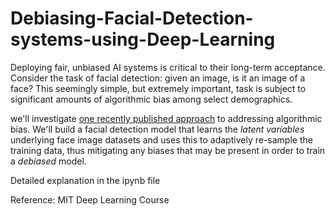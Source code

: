 # Debiasing-Facial-Detection-systems-using-Deep-Learning
Deploying fair, unbiased AI systems is critical to their long-term acceptance. Consider the task of facial detection: given an image, is it an image of a face?  This seemingly simple, but extremely important, task is subject to significant amounts of algorithmic bias among select demographics. 

we'll investigate [one recently published approach](http://introtodeeplearning.com/AAAI_MitigatingAlgorithmicBias.pdf) to addressing algorithmic bias. We'll build a facial detection model that learns the *latent variables* underlying face image datasets and uses this to adaptively re-sample the training data, thus mitigating any biases that may be present in order  to train a *debiased* model.

Detailed explanation in the ipynb file

Reference: MIT Deep Learning Course
